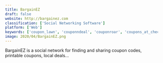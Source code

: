 ```yaml
---
title: BargainEZ
draft: false 
website: http://bargainez.com
classification: ['Social Networking Software']
platform: ['Web']
keywords: ['coupon_lawn', 'couponndeal', 'couponroar', 'coupons_at_checkout', 'coursecoupons', 'dealspotr', 'discount_reactor', 'dontpayfull', 'fatwallet', 'honey.is', 'promocodeland', 'promocodewatch', 'retailmenot', 'review_kick', 'topbargains', 'yourfreeworld_coupons', 'reducemeprice', 'snip_snip']
image: 2020/04/BargainEZ.png
---
```

BargainEZ is a social network for finding and sharing coupon codes, printable coupons, local deals...